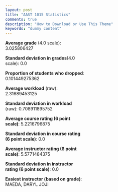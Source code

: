 ```yaml
---
layout: post
title: "AAST 1015 Statistics"
comments: true
description: "How to Download or Use This Theme"
keywords: "dummy content"
---
```


<!-- **Average grade** (4.0 scale): 3.025806427

**Standard deviation in grades**(4.0 scale): 0.0

**Proportion of students who dropped**: 0.101449275362

**Average workload** (raw): 2.31689453125

**Standard deviation in workload** (raw): 0.708911895752

**Average course rating (6 point scale)**: 5.2216796875

**Standard deviation in course rating (6 point scale)**: 0.0

**Average instructor rating (6 point scale)**: 5.5771484375

**Standard deviation in instructor rating (6 point scale)**: 0.0

**Easiest instructor (based on grade)**: MAEDA, DARYL JOJI -->

<script src="http://ajax.googleapis.com/ajax/libs/jquery/2.1.3/jquery.min.js"></script>
<script src="http://code.highcharts.com/highcharts.js"></script>
<style type="text/css">@font-face {
	font-family: "Bebas Neue";
	src: url(http://www.filehosting.org/file/details/544349/BebasNeue%20Regular.otf) format("opentype");
	}
	h1.Bebas { 
		font-family: "Bebas Neue", Verdana, Tahoma;
	}
</style>
<body>
	<div id="container" style="float: right; width: 50%; height: 88%; margin: 0 auto"></div>
	<script language="JavaScript">$(document).ready(function() {  
		var chart = {type: 'column'};
		var title = {text: 'Grade Distribution'};
		var xAxis = {categories: ['A','B','C','D','F'],crosshair: true};
		var yAxis = {min: 0,title: {text: 'Percentage'}};
		var tooltip = {headerFormat: '<center><b><span style="font-size:20px">{point.key}</span></b></center>',
		               pointFormat: '<td style="padding:0"><b>{point.y:.1f}%</b></td>',
		               footerFormat: '</table>',shared: true,useHTML: true};
		var plotOptions = {column: {pointPadding: 0.0,borderWidth: 0}};  
		var credits = {enabled: false};var series= [{name: 'Percent',data: [34.0,53.0,3.0,0.0,10.0]}];
		var json = {};
		json.chart = chart;
		json.title = title;
		json.tooltip = tooltip;
		json.xAxis = xAxis;
		json.yAxis = yAxis;  
		json.series = series;
		json.plotOptions = plotOptions;  
		json.credits = credits;
		$('#container').highcharts(json);
	});
	</script>
</body>

**Average grade** (4.0 scale): 3.025806427

**Standard deviation in grades**(4.0 scale): 0.0

**Proportion of students who dropped**: 0.101449275362

**Average workload** (raw): 2.31689453125

**Standard deviation in workload** (raw): 0.708911895752

**Average course rating (6 point scale)**: 5.2216796875

**Standard deviation in course rating (6 point scale)**: 0.0

**Average instructor rating (6 point scale)**: 5.5771484375

**Standard deviation in instructor rating (6 point scale)**: 0.0

**Easiest instructor (based on grade)**: MAEDA, DARYL JOJI